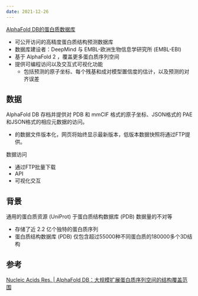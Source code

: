 ```yaml
---
date: 2021-12-26
---
```


[AlphaFold DB的蛋白质数据库](https://alphafold.ebi.ac.uk)

- 可公开访问的高精度蛋白质结构预测数据库
- 数据库建设者：DeepMind 与 EMBL-欧洲生物信息学研究所 (EMBL-EBI)
- 基于 AlphaFold 2 ，覆盖更多蛋白质序列空间
- 提供可编程访问以及交互式可视化功能
  - 包括预测的原子坐标、每个残基和成对模型置信度的估计，以及预测的对齐误差

## 数据

AlphaFold DB 存档并提供对 PDB 和 mmCIF 格式的原子坐标、JSON格式的 PAE和JSON格式的相应元数据的访问。

- 的数据文件版本化，网页将始终显示最新版本，低版本数据快照将通过FTP提供。

数据访问

- 通过FTP批量下载
- API
- 可视化交互

## 背景

通用的蛋白质资源 (UniProt) 于蛋白质结构数据库 (PDB) 数据量的不对等

- 存储了近 2.2 亿个独特的蛋白质序列
- 蛋白质结构数据库 (PDB) 仅包含超过55000种不同蛋白质的180000多个3D结构

## 参考

[Nucleic Acids Res. | AlphaFold DB：大规模扩展蛋白质序列空间的结构覆盖范围](https://mp.weixin.qq.com/s?__biz=MzU2ODU3Mzc4Nw==&mid=2247495497&idx=1&sn=c93a5f84f82c0dc07836c25d8e1767f3&chksm=fc89457dcbfecc6ba4a1122535a4caa920fa4a85d44497e0cbb849ef921f9cd67357b4692eb2&mpshare=1&scene=1&srcid=1126GaWDgsjYKF9RVIZTOSFD&sharer_sharetime=1637895437500&sharer_shareid=3b6f19f7d8d23c4abdce81bf2c4bf7d3#rd)